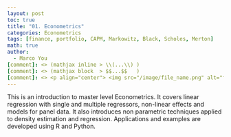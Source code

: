 ```yaml
---
layout: post
toc: true
title: "01. Econometrics"
categories: Econometrics
tags: [finance, portfolio, CAPM, Markowitz, Black, Scholes, Merton]
math: true
author:
  - Marco You
[comment]: <> (mathjax inline > \\(...\\) )
[comment]: <> (mathjax block  > $$...$$   )
[comment]: <> <p align="center"> <img src="/image/file_name.png" alt="file_name" width="460" height="260"> </p>
---
```


This is an introduction to master level Econometrics. It covers linear regression with single and multiple regressors, non-linear effects and models for panel data. It also introduces non parametric techniques applied to density estimation and regression. Applications and examples are developed using R and Python.

